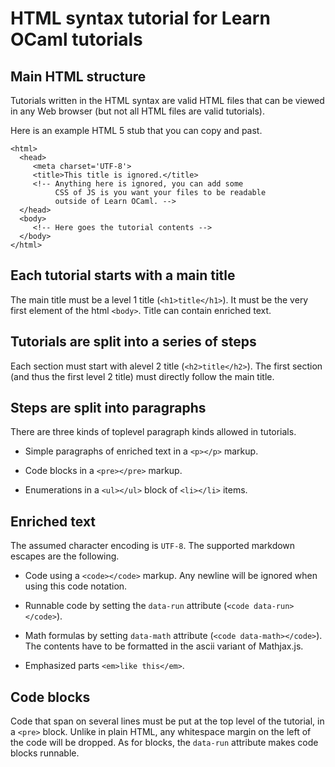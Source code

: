 HTML syntax tutorial for Learn OCaml tutorials
==============================================

Main HTML structure
-------------------

Tutorials written in the HTML syntax are valid HTML files that can be
viewed in any Web browser (but not all HTML files are valid tutorials).

Here is an example HTML 5 stub that you can copy and past.

    <html>
      <head>
         <meta charset='UTF-8'>
         <title>This title is ignored.</title>
         <!-- Anything here is ignored, you can add some
              CSS of JS is you want your files to be readable
              outside of Learn OCaml. -->
      </head>
      <body>
         <!-- Here goes the tutorial contents -->
      </body>
    </html>

Each tutorial starts with a main title
--------------------------------------

The main title must be a level 1 title (`<h1>title</h1>`). It must be
the very first element of the html `<body>`.  Title can contain
enriched text.

Tutorials are split into a series of steps
------------------------------------------

Each section must start with alevel 2 title (`<h2>title</h2>`). The
first section (and thus the first level 2 title) must directly follow
the main title.

Steps are split into paragraphs
-------------------------------

There are three kinds of toplevel paragraph kinds allowed in tutorials.

  * Simple paragraphs of enriched text in a `<p></p>` markup.

  * Code blocks in a `<pre></pre>` markup.

  * Enumerations in a `<ul></ul>` block of `<li></li>` items.

Enriched text
-------------

The assumed character encoding is `UTF-8`.
The supported markdown escapes are the following.

  * Code using a `<code></code>` markup.
    Any newline will be ignored when using this code notation.

  * Runnable code by setting the `data-run` attribute (`<code data-run></code>`).

  * Math formulas by setting `data-math` attribute (`<code data-math></code>`).
    The contents have to be formatted in the ascii variant of Mathjax.js.

  * Emphasized parts `<em>like this</em>`.

Code blocks
-----------

Code that span on several lines must be put at the top level of the
tutorial, in a `<pre>` block. Unlike in plain HTML, any whitespace
margin on the left of the code will be dropped. As for blocks, the
`data-run` attribute makes code blocks runnable.
